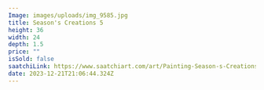 ```yaml
---
Image: images/uploads/img_9585.jpg
title: Season's Creations 5
height: 36
width: 24
depth: 1.5
price: ""
isSold: false
saatchiLink: https://www.saatchiart.com/art/Painting-Season-s-Creations-5/189576/11030433/view
date: 2023-12-21T21:06:44.324Z
---
```


